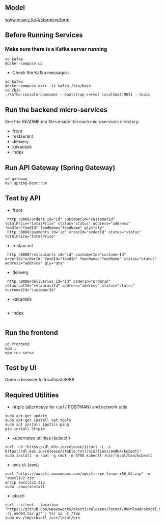 # 

## Model
www.msaez.io/#/storming/form

## Before Running Services
### Make sure there is a Kafka server running
```
cd kafka
docker-compose up
```
- Check the Kafka messages:
```
cd kafka
docker-compose exec -it kafka /bin/bash
cd /bin
./kafka-console-consumer --bootstrap-server localhost:9092 --topic
```

## Run the backend micro-services
See the README.md files inside the each microservices directory:

- front
- restaurant
- delivery
- kakaotalk
- index


## Run API Gateway (Spring Gateway)
```
cd gateway
mvn spring-boot:run
```

## Test by API
- front
```
 http :8088/orders id="id" customerId="customerId" totalPrice="totalPrice" status="status" address="address" foodId="foodId" foodName="foodName" qty="qty" 
 http :8088/payments id="id" orderId="orderId" status="status" totalPrice="totalPrice" 
```
- restaurant
```
 http :8088/restaurants id="id" customerId="customerId" orderId="orderId" foodId="foodId" foodName="foodName" status="status" address="address" qty="qty" 
```
- delivery
```
 http :8088/deliveries id="id" orderId="orderId" retaurantId="retaurantId" address="address" status="status" customerId="customerId" 
```
- kakaotalk
```
```
- index
```
```


## Run the frontend
```
cd frontend
npm i
npm run serve
```

## Test by UI
Open a browser to localhost:8088

## Required Utilities

- httpie (alternative for curl / POSTMAN) and network utils
```
sudo apt-get update
sudo apt-get install net-tools
sudo apt install iputils-ping
pip install httpie
```

- kubernetes utilities (kubectl)
```
curl -LO "https://dl.k8s.io/release/$(curl -L -s https://dl.k8s.io/release/stable.txt)/bin/linux/amd64/kubectl"
sudo install -o root -g root -m 0755 kubectl /usr/local/bin/kubectl
```

- aws cli (aws)
```
curl "https://awscli.amazonaws.com/awscli-exe-linux-x86_64.zip" -o "awscliv2.zip"
unzip awscliv2.zip
sudo ./aws/install
```

- eksctl 
```
curl --silent --location "https://github.com/weaveworks/eksctl/releases/latest/download/eksctl_$(uname -s)_amd64.tar.gz" | tar xz -C /tmp
sudo mv /tmp/eksctl /usr/local/bin
```

